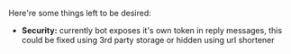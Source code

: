 Here're some things left to be desired:

  - **Security:** currently bot exposes it's
    own token in reply messages, this
    could be fixed using 3rd party storage
    or hidden using url shortener
